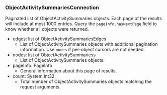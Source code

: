 ### ObjectActivitySummariesConnection
Paginated list of ObjectActivitySummaries objects. Each page of the results will include at most 1000 entries. Query the `pageInfo.hasNextPage` field to know whether all objects were returned.

- edges: list of ObjectActivitySummariesEdges
  - List of ObjectActivitySummaries objects with additional pagination information. Use `nodes` if per-object cursors are not needed.
- nodes: list of ObjectActivitySummariess
  - List of ObjectActivitySummaries objects.
- pageInfo: PageInfo
  - General information about this page of results.
- count: System.Int32
  - Total number of ObjectActivitySummaries objects matching the request arguments.
